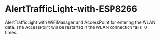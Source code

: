 # AlertTrafficLight-with-ESP8266
AlertTrafficLight with WiFiManager and AccessPoint for entering the WLAN data.
The AccessPoint will be restarted if the WLAN connection fails 10 times.
